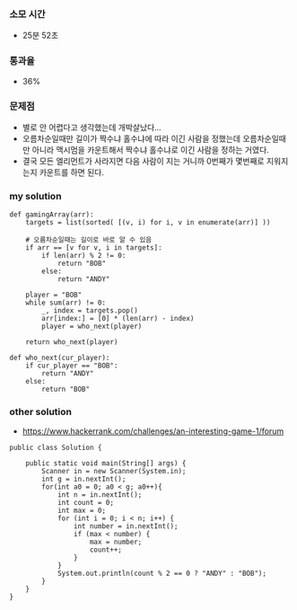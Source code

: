 ### 소모 시간
- 25분 52초

### 통과율
- 36%

### 문제점
- 별로 안 어렵다고 생각했는데 개박살났다...
- 오름차순일때만 길이가 짝수냐 홀수냐에 따라 이긴 사람을 정했는데 오름차순일때만 아니라 맥시멈을 카운트해서 짝수냐 홀수냐로 이긴 사람을 정하는 거였다.
- 결국 모든 엘리먼트가 사라지면 다음 사람이 지는 거니까 0번째가 몇번째로 지워지는지 카운트를 하면 된다.

### my solution
```
def gamingArray(arr):
    targets = list(sorted( [(v, i) for i, v in enumerate(arr)] ))
    
    # 오름차순일때는 길이로 바로 알 수 있음
    if arr == [v for v, i in targets]:
        if len(arr) % 2 != 0:
            return "BOB"
        else:
            return "ANDY"

    player = "BOB"
    while sum(arr) != 0:
        _, index = targets.pop()
        arr[index:] = [0] * (len(arr) - index)
        player = who_next(player)

    return who_next(player)

def who_next(cur_player):
    if cur_player == "BOB":
        return "ANDY"
    else:
        return "BOB"
```

### other solution
- https://www.hackerrank.com/challenges/an-interesting-game-1/forum
```
public class Solution {

    public static void main(String[] args) {
        Scanner in = new Scanner(System.in);
        int g = in.nextInt();
        for(int a0 = 0; a0 < g; a0++){
            int n = in.nextInt();
            int count = 0;
            int max = 0;
            for (int i = 0; i < n; i++) {
                int number = in.nextInt();
                if (max < number) {
                    max = number;
                    count++;
                }
            }
            System.out.println(count % 2 == 0 ? "ANDY" : "BOB");
        }
    }
}
```